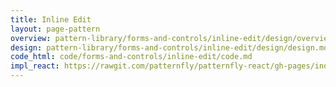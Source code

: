 ```yaml
---
title: Inline Edit
layout: page-pattern
overview: pattern-library/forms-and-controls/inline-edit/design/overview.md
design: pattern-library/forms-and-controls/inline-edit/design/design.md
code_html: code/forms-and-controls/inline-edit/code.md
impl_react: https://rawgit.com/patternfly/patternfly-react/gh-pages/index.html?selectedKind=patternfly-react%2FContent%20Views%2FTable%20View&selectedStory=Table%20With%20Inline%20Edit%20Row
---
```

